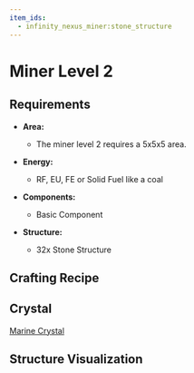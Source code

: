 ```yaml
---
item_ids:
  - infinity_nexus_miner:stone_structure
---
```


# Miner Level 2

## Requirements

- **Area:**
  - The miner level 2 requires a 5x5x5 area.

- **Energy:**
  - RF, EU, FE or Solid Fuel like a coal

- **Components:**
  - <ItemImage id="infinity_nexus_core:basic_component" /> Basic Component

- **Structure:**
  - <ItemImage id="infinity_nexus_miner:stone_structure" /> 32x Stone Structure

## Crafting Recipe

<Recipe id="minecraft:structures/stone_machine_casing" />

## Crystal
<ItemImage id="infinity_nexus_miner:marine_crystal" /> [Marine Crystal](crystals.md)

## Structure Visualization

<GameScene zoom="2" interactive={true}>
  <ImportStructure src="structures/miner_level_2.nbt" />
  <IsometricCamera  yaw="30" pitch="30" />
</GameScene>

